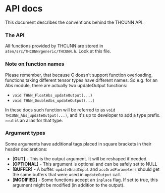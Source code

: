 # API docs

This document describes the conventions behind the THCUNN API.

### The API

All functions provided by THCUNN are stored in `aten/src/THCUNN/generic/THCUNN.h`.
Look at this file.

### Note on function names

Please remember, that because C doesn't support function overloading, functions taking different tensor types have different names. So e.g. for an Abs module, there are actually two updateOutput functions:

- `void THNN_FloatAbs_updateOutput(...)`
- `void THNN_DoubleAbs_updateOutput(...)`

In these docs such function will be referred to as `void THCUNN_Abs_updateOutput(...)`, and it's up to developer to add a type prefix. `real` is an alias for that type.

### Argument types

Some arguments have additional tags placed in square brackets in their header declarations:

- **[OUT]** - This is the output argument. It will be reshaped if needed.
- **[OPTIONAL]** - This argument is optional and can be safely set to NULL
- **[BUFFER]** - A buffer. `updateGradInput` and `accGradParameters` should get the same buffers that were used in `updateOutput` call.
- **[MODIFIED]** - Some functions accept an `inplace` flag. If set to true, this argument might be modified (in addition to the output).
